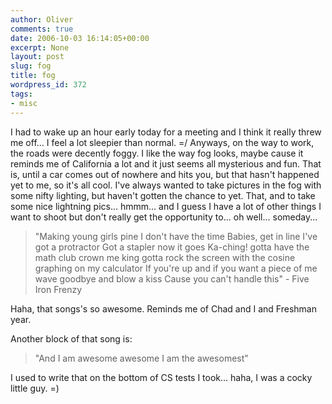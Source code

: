 ```yaml
---
author: Oliver
comments: true
date: 2006-10-03 16:14:05+00:00
excerpt: None
layout: post
slug: fog
title: fog
wordpress_id: 372
tags:
- misc
---
```


I had to wake up an hour early today for a meeting and I think it really threw me off... I feel a lot sleepier than normal. =/  Anyways, on the way to work, the roads were decently foggy.  I like the way fog looks, maybe cause it reminds me of California a lot and it just seems all mysterious and fun.  That is, until a car comes out of nowhere and hits you, but that hasn't happened yet to me, so it's all cool.  I've always wanted to take pictures in the fog with some nifty lighting, but haven't gotten the chance to yet.  That, and to take some nice lightning pics... hmmm... and I guess I have a lot of other things I want to shoot but don't really get the opportunity to... oh well... someday...

<blockquote class="lyrics">"Making young girls pine
I don't have the time
Babies, get in line
I've got a protractor
Got a stapler now
it goes Ka-ching!
gotta have the math club crown me king
gotta rock the screen with the cosine graphing
on my calculator
If you're up
and if you want a piece of me
wave goodbye and blow a kiss
Cause you can't handle this" - Five Iron Frenzy</blockquote>

Haha, that songs's so awesome.  Reminds me of Chad and I and Freshman year.

Another block of that song is:

<blockquote class="lyrics">"And I am awesome
awesome
I am the awesomest"</blockquote>

I used to write that on the bottom of CS tests I took... haha, I was a cocky little guy. =)